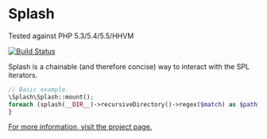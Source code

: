 Splash
======

Tested against PHP 5.3/5.4/5.5/HHVM

[![Build Status](https://travis-ci.org/wittiws/splash.png?branch=master)](https://travis-ci.org/wittiws/splash)

Splash is a chainable (and therefore concise) way to interact with the SPL iterators.

```` php
// Basic example.
\Splash\Splash::mount();
foreach (splash(__DIR__)->recursiveDirectory()->regex($match) as $path) {
}
````

[For more information, visit the project page.](http://www.admin.witti.ws/project/splash)

